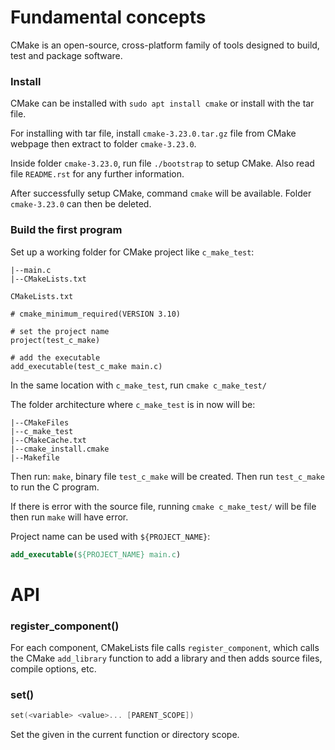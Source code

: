 # Fundamental concepts

CMake is an open-source, cross-platform family of tools designed to build, test and package software.

### Install

CMake can be installed with ``sudo apt install cmake`` or install with the tar file.

For installing with tar file, install ``cmake-3.23.0.tar.gz`` file from CMake webpage then extract to folder ``cmake-3.23.0``.

Inside folder ``cmake-3.23.0``, run file ``./bootstrap`` to setup CMake. Also read file ``README.rst`` for any further information.

After successfully setup CMake, command ``cmake`` will be available. Folder ``cmake-3.23.0`` can then be deleted.

### Build the first program

Set up a working folder for CMake project like ``c_make_test``:

```
|--main.c
|--CMakeLists.txt
```

``CMakeLists.txt``

```
# cmake_minimum_required(VERSION 3.10)

# set the project name
project(test_c_make)

# add the executable
add_executable(test_c_make main.c)
```

In the same location with ``c_make_test``, run ``cmake c_make_test/``

The folder architecture where ``c_make_test`` is in now will be:

```
|--CMakeFiles
|--c_make_test
|--CMakeCache.txt
|--cmake_install.cmake
|--Makefile
```

Then run: ``make``, binary file ``test_c_make`` will be created. Then run ``test_c_make`` to run the C program.

If there is error with the source file, running ``cmake c_make_test/`` will be file then run ``make`` will have error.

Project name can be used with ``${PROJECT_NAME}``:

```CMake
add_executable(${PROJECT_NAME} main.c)
```

# API

### register_component()

For each component, CMakeLists file calls ``register_component``, which calls the CMake ``add_library`` function to add a library and then adds source files, compile options, etc.

### set()

```c
set(<variable> <value>... [PARENT_SCOPE])
```

Set the given <variable> in the current function or directory scope.
